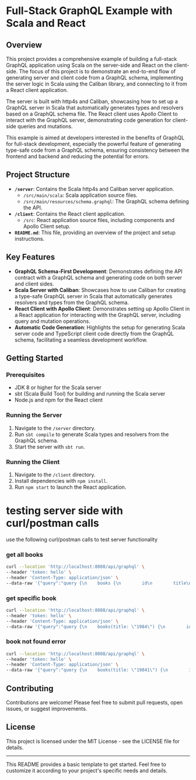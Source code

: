 # Full-Stack GraphQL Example with Scala and React

## Overview

This project provides a comprehensive example of building a full-stack GraphQL application using Scala on the server-side and React on the client-side. The focus of this project is to demonstrate an end-to-end flow of generating server and client code from a GraphQL schema, implementing the server logic in Scala using the Caliban library, and connecting to it from a React client application. 

The server is built with http4s and Caliban, showcasing how to set up a GraphQL server in Scala that automatically generates types and resolvers based on a GraphQL schema file. The React client uses Apollo Client to interact with the GraphQL server, demonstrating code generation for client-side queries and mutations.

This example is aimed at developers interested in the benefits of GraphQL for full-stack development, especially the powerful feature of generating type-safe code from a GraphQL schema, ensuring consistency between the frontend and backend and reducing the potential for errors.

## Project Structure

- **`/server`**: Contains the Scala http4s and Caliban server application.
  - `/src/main/scala`: Scala application source files.
  - `/src/main/resources/schema.graphql`: The GraphQL schema defining the API.
- **`/client`**: Contains the React client application.
  - `/src`: React application source files, including components and Apollo Client setup.
- **`README.md`**: This file, providing an overview of the project and setup instructions.

## Key Features

- **GraphQL Schema-First Development**: Demonstrates defining the API contract with a GraphQL schema and generating code on both server and client sides.
- **Scala Server with Caliban**: Showcases how to use Caliban for creating a type-safe GraphQL server in Scala that automatically generates resolvers and types from the GraphQL schema.
- **React Client with Apollo Client**: Demonstrates setting up Apollo Client in a React application for interacting with the GraphQL server, including query and mutation operations.
- **Automatic Code Generation**: Highlights the setup for generating Scala server code and TypeScript client code directly from the GraphQL schema, facilitating a seamless development workflow.

## Getting Started

### Prerequisites

- JDK 8 or higher for the Scala server
- sbt (Scala Build Tool) for building and running the Scala server
- Node.js and npm for the React client

### Running the Server

1. Navigate to the `/server` directory.
2. Run `sbt compile` to generate Scala types and resolvers from the GraphQL schema.
3. Start the server with `sbt run`.

### Running the Client

1. Navigate to the `/client` directory.
2. Install dependencies with `npm install`.
3. Run `npm start` to launch the React application.

# testing server side with curl/postman calls

use the following curl/postman calls to test server functionality

### get all books
```bash
curl --location 'http://localhost:8088/api/graphql' \
--header 'token: hello' \
--header 'Content-Type: application/json' \
--data-raw '{"query":"query {\n    books {\n        id\n        title\n        ... @defer(label: \"authordelay\"){\n            author\n        }\n    }\n}","variables":{}}'
```

### get specific book 
```bash
curl --location 'http://localhost:8088/api/graphql' \
--header 'token: hello' \
--header 'Content-Type: application/json' \
--data-raw '{"query":"query {\n    books(title: \"1984\") {\n        id\n        title\n        ... @defer(label: \"authordelay\"){\n            author\n        }\n    }\n}","variables":{}}'
```

### book not found error
```bash
curl --location 'http://localhost:8088/api/graphql' \
--header 'token: hello' \
--header 'Content-Type: application/json' \
--data-raw '{"query":"query {\n    books(title: \"19841\") {\n        id\n        title\n        ... @defer(label: \"authordelay\"){\n            author\n        }\n    }\n}","variables":{}}'
```

## Contributing

Contributions are welcome! Please feel free to submit pull requests, open issues, or suggest improvements.

## License

This project is licensed under the MIT License - see the LICENSE file for details.

---

This README provides a basic template to get started. Feel free to customize it according to your project's specific needs and details.



